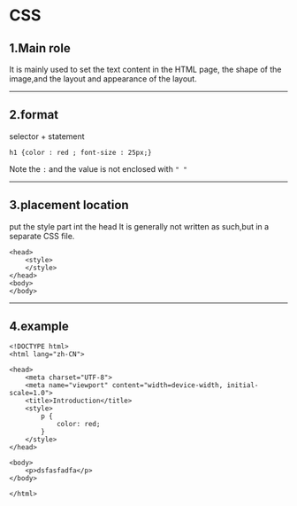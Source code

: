 # CSS

## 1.Main role

It is mainly used to set the text content in the HTML page,
the shape of the image,and the layout and appearance of the layout.

***

## 2.format

selector + statement
```
h1 {color : red ; font-size : 25px;}
```
Note the `:` and the value is not enclosed with `" "`

***

## 3.placement location
put the style part int the head
It is generally not written as such,but in a separate CSS file.
```
<head>
    <style>
    </style>
</head>
<body>
</body>
```

***

## 4.example
```
<!DOCTYPE html>
<html lang="zh-CN">

<head>
    <meta charset="UTF-8">
    <meta name="viewport" content="width=device-width, initial-scale=1.0">
    <title>Introduction</title>
    <style>
        p {
            color: red;
        }
    </style>
</head>

<body>
    <p>dsfasfadfa</p>
</body>

</html>
```